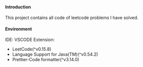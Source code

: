 #### Introduction
This project contains all code of leetcode problems I have solved.

#### Environment
IDE: VSCODE
Extension:
+ LeetCode(^v0.15.8)
+ Language Support for Java(TM)(^v0.54.2)
+ Prettier-Code formatter(^v3.14.0)